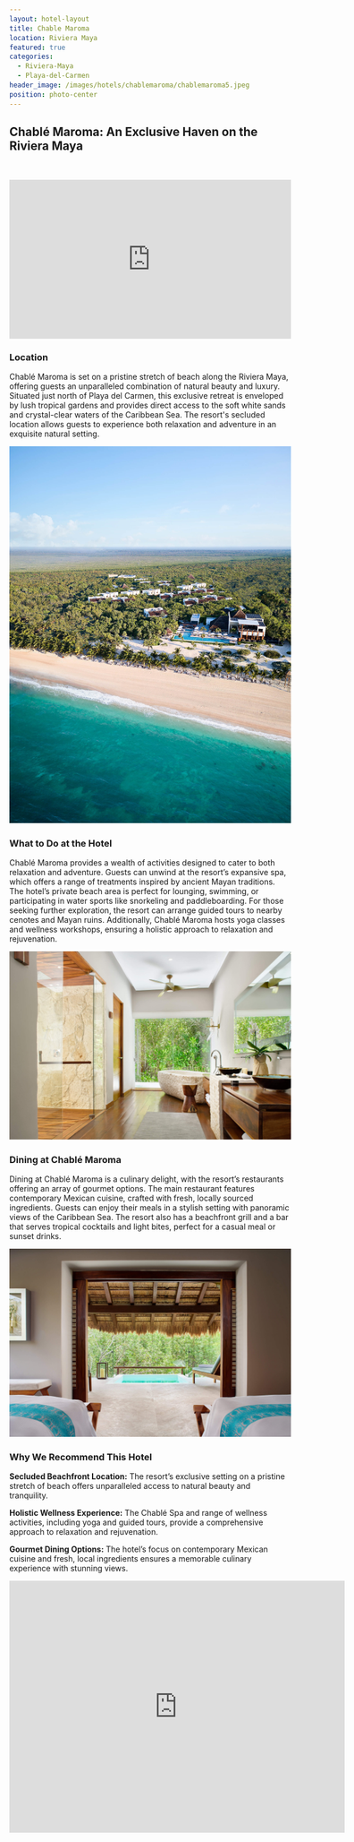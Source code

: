 ```yaml
---
layout: hotel-layout
title: Chable Maroma
location: Riviera Maya
featured: true
categories:
  - Riviera-Maya
  - Playa-del-Carmen
header_image: /images/hotels/chablemaroma/chablemaroma5.jpeg
position: photo-center
---
```

## Chablé Maroma: An Exclusive Haven on the Riviera Maya

&nbsp;

<style>.embed-container { position: relative; padding-bottom: 56.25%; height: 0; overflow: hidden; max-width: 100%; } .embed-container iframe, .embed-container object, .embed-container embed { position: absolute; top: 0; left: 0; width: 100%; height: 100%; }</style>

<div class="embed-container"><iframe src="https://www.youtube.com/embed/rrzV_iXip9Y" frameborder="0" allowfullscreen=""></iframe></div>

### Location

Chablé Maroma is set on a pristine stretch of beach along the Riviera Maya, offering guests an unparalleled combination of natural beauty and luxury. Situated just north of Playa del Carmen, this exclusive retreat is enveloped by lush tropical gardens and provides direct access to the soft white sands and crystal-clear waters of the Caribbean Sea. The resort's secluded location allows guests to experience both relaxation and adventure in an exquisite natural setting.

![](/images/hotels/chablemaroma/chablemaroma1.jpeg)

### What to Do at the Hotel

Chablé Maroma provides a wealth of activities designed to cater to both relaxation and adventure. Guests can unwind at the resort’s expansive spa, which offers a range of treatments inspired by ancient Mayan traditions. The hotel’s private beach area is perfect for lounging, swimming, or participating in water sports like snorkeling and paddleboarding. For those seeking further exploration, the resort can arrange guided tours to nearby cenotes and Mayan ruins. Additionally, Chablé Maroma hosts yoga classes and wellness workshops, ensuring a holistic approach to relaxation and rejuvenation.

![](/images/hotels/chablemaroma/chablemaroma3.jpeg)

### Dining at Chablé Maroma

Dining at Chablé Maroma is a culinary delight, with the resort’s restaurants offering an array of gourmet options. The main restaurant features contemporary Mexican cuisine, crafted with fresh, locally sourced ingredients. Guests can enjoy their meals in a stylish setting with panoramic views of the Caribbean Sea. The resort also has a beachfront grill and a bar that serves tropical cocktails and light bites, perfect for a casual meal or sunset drinks.

![](/images/hotels/chablemaroma/chablemaroma6.jpeg)

### Why We Recommend This Hotel

**Secluded Beachfront Location:** The resort’s exclusive setting on a pristine stretch of beach offers unparalleled access to natural beauty and tranquility.&nbsp;

**Holistic Wellness Experience:** The Chablé Spa and range of wellness activities, including yoga and guided tours, provide a comprehensive approach to relaxation and rejuvenation.&nbsp;

**Gourmet Dining Options:** The hotel’s focus on contemporary Mexican cuisine and fresh, local ingredients ensures a memorable culinary experience with stunning views.&nbsp;

<div class='map-container center'>

<iframe src="https://www.google.com/maps/embed?pb=!1m18!1m12!1m3!1d3731.5797557296632!2d-86.9735864514742!3d20.72728294885007!2m3!1f0!2f0!3f0!3m2!1i1024!2i768!4f13.1!3m3!1m2!1s0x8f4e61dc46916e31%3A0xf62547be87157243!2sChabl%C4%97%20Maroma!5e0!3m2!1ses!2smx!4v1723603238264!5m2!1ses!2smx" width="600" height="450" style="border:0;" allowfullscreen="" loading="lazy" referrerpolicy="no-referrer-when-downgrade"></iframe>

</div>

&nbsp;